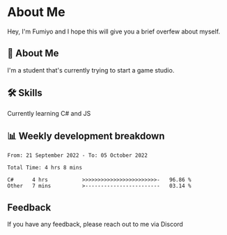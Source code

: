 
# About Me

Hey, I'm Fumiyo and I hope this will give you a brief overfew about myself.


## 🚀 About Me
I'm a student that's currently trying to start a game studio.


## 🛠 Skills

Currently learning C# and JS


## 📊 Weekly development breakdown
<!--START_SECTION:waka-->

```text
From: 21 September 2022 - To: 05 October 2022

Total Time: 4 hrs 8 mins

C#      4 hrs           >>>>>>>>>>>>>>>>>>>>>>>>-   96.86 %
Other   7 mins          >------------------------   03.14 %
```

<!--END_SECTION:waka-->


## Feedback

If you have any feedback, please reach out to me via Discord
